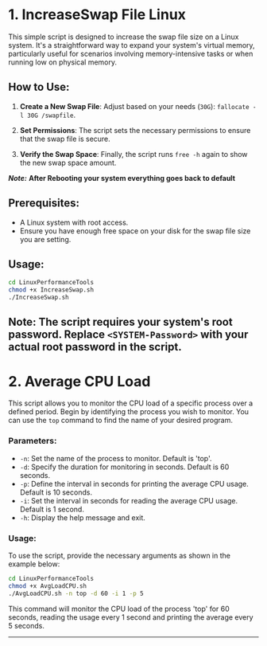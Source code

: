 # 1. IncreaseSwap File Linux

This simple script is designed to increase the swap file size on a Linux system. It's a straightforward way to expand your system's virtual memory, particularly useful for scenarios involving memory-intensive tasks or when running low on physical memory.

## How to Use:

1. **Create a New Swap File**: Adjust based on your needs (`30G`): `fallocate -l 30G /swapfile`. 

2. **Set Permissions**: The script sets the necessary permissions to ensure that the swap file is secure.

3. **Verify the Swap Space**: Finally, the script runs `free -h` again to show the new swap space amount.

***Note:*** **After Rebooting your system everything goes back to default**

## Prerequisites:

- A Linux system with root access.
- Ensure you have enough free space on your disk for the swap file size you are setting.

## Usage:
```bash
cd LinuxPerformanceTools
chmod +x IncreaseSwap.sh
./IncreaseSwap.sh
```

**Note:** The script requires your system's root password. Replace `<SYSTEM-Password>` with your actual root password in the script.
---

# 2. Average CPU Load
This script allows you to monitor the CPU load of a specific process over a defined period. Begin by identifying the process you wish to monitor. You can use the `top` command to find the name of your desired program.

### Parameters:

- `-n`: Set the name of the process to monitor. Default is 'top'.
- `-d`: Specify the duration for monitoring in seconds. Default is 60 seconds.
- `-p`: Define the interval in seconds for printing the average CPU usage. Default is 10 seconds.
- `-i`: Set the interval in seconds for reading the average CPU usage. Default is 1 second.
- `-h`: Display the help message and exit.

### Usage:

To use the script, provide the necessary arguments as shown in the example below:

```bash
cd LinuxPerformanceTools
chmod +x AvgLoadCPU.sh
./AvgLoadCPU.sh -n top -d 60 -i 1 -p 5
```

This command will monitor the CPU load of the process 'top' for 60 seconds, reading the usage every 1 second and printing the average every 5 seconds.

---
